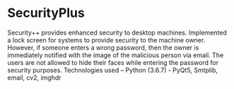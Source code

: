 # SecurityPlus
Security++ provides enhanced security to desktop machines.
Implemented a lock screen for systems to provide security to the machine owner. However, if someone enters a wrong password, then the owner is immediately notified with the image of the malicious person via email. The users are not allowed to hide their faces while entering the password for security purposes.
Technologies used – Python (3.6.7) - PyQt5, Smtplib, email, cv2, imghdr
